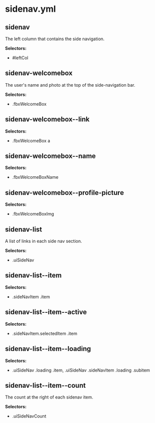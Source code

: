 # sidenav.yml



## sidenav

The left column that contains the side navigation.

__Selectors:__

 * #leftCol



## sidenav-welcomebox

The user's name and photo at the top of the side-navigation bar.

__Selectors:__

 * .fbxWelcomeBox



## sidenav-welcomebox--link

__Selectors:__

 * .fbxWelcomeBox a



## sidenav-welcomebox--name

__Selectors:__

 * .fbxWelcomeBoxName



## sidenav-welcomebox--profile-picture

__Selectors:__

 * .fbxWelcomeBoxImg



## sidenav-list

A list of links in each side nav section.

__Selectors:__

 * .uiSideNav



## sidenav-list--item

__Selectors:__

 * .sideNavItem .item



## sidenav-list--item--active

__Selectors:__

 * .sideNavItem.selectedItem .item



## sidenav-list--item--loading

__Selectors:__

 * .uiSideNav .loading .item, .uiSideNav .sideNavItem .loading .subitem



## sidenav-list--item--count

The count at the right of each sidenav item.

__Selectors:__

 * .uiSideNavCount

